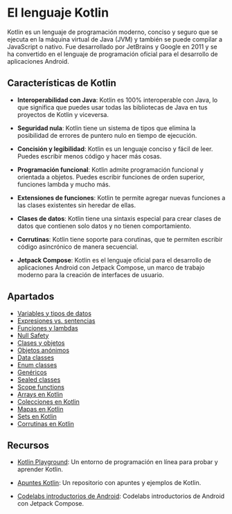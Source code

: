# El lenguaje Kotlin

Kotlin es un lenguaje de programación moderno, conciso y seguro que se ejecuta en la máquina virtual de Java (JVM) y también se puede compilar a JavaScript o nativo. Fue desarrollado por JetBrains y Google en 2011 y se ha convertido en el lenguaje de programación oficial para el desarrollo de aplicaciones Android.

## Características de Kotlin

- **Interoperabilidad con Java**: Kotlin es 100% interoperable con Java, lo que significa que puedes usar todas las bibliotecas de Java en tus proyectos de Kotlin y viceversa. 

- **Seguridad nula**: Kotlin tiene un sistema de tipos que elimina la posibilidad de errores de puntero nulo en tiempo de ejecución.

- **Concisión y legibilidad**: Kotlin es un lenguaje conciso y fácil de leer. Puedes escribir menos código y hacer más cosas.   

- **Programación funcional**: Kotlin admite programación funcional y orientada a objetos. Puedes escribir funciones de orden superior, funciones lambda y mucho más.    

- **Extensiones de funciones**: Kotlin te permite agregar nuevas funciones a las clases existentes sin heredar de ellas.    

- **Clases de datos**: Kotlin tiene una sintaxis especial para crear clases de datos que contienen solo datos y no tienen comportamiento.   

- **Corrutinas**: Kotlin tiene soporte para corutinas, que te permiten escribir código asincrónico de manera secuencial.    

- **Jetpack Compose**: Kotlin es el lenguaje oficial para el desarrollo de aplicaciones Android con Jetpack Compose, un marco de trabajo moderno para la creación de interfaces de usuario. 

## Apartados

- [Variables y tipos de datos](./11-variables-tipos-datos.mdx)
- [Expresiones vs. sentencias](./12-expresiones-vs-sentencias.mdx)
- [Funciones y lambdas](./13-funciones-lambdas.mdx)
- [Null Safety](./14-null-safety.mdx)
- [Clases y objetos](./21-poo.mdx)
- [Objetos anónimos](./22-objetos-anonimos.mdx)
- [Data classes](./23-data-classes.mdx)
- [Enum classes](./24-enum-classes.mdx)
- [Genéricos](./25-genericos.mdx)
- [Sealed classes](./26-sealed-classes.mdx)
- [Scope functions](./31-scope-functions.mdx)
- [Arrays en Kotlin](./41-arrays.mdx)
- [Colecciones en Kotlin](./42-listas.mdx)
- [Mapas en Kotlin](./43-maps.mdx)
- [Sets en Kotlin](./44-sets.mdx)
- [Corrutinas en Kotlin](./51-corrutinas.mdx)

## Recursos

- [Kotlin Playground](https://play.kotlinlang.org/): Un entorno de programación en línea para probar y aprender Kotlin.

- [Apuntes Kotlin](https://github.com/resuadam2/kotlin-apuntes): Un repositorio con apuntes y ejemplos de Kotlin.

- [Codelabs introductorios de Android](https://developer.android.com/courses/android-basics-compose/unit-1?hl=es-419): Codelabs introductorios de Android con Jetpack Compose.